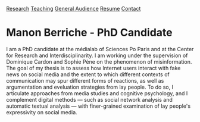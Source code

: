[Research](Research/research.md)      [Teaching](teaching.md)      [General Audience](General-Audience.md)     [Resume](Resume.md)      [Contact](contact.md)

# Manon Berriche - PhD Candidate

I am a PhD candidate at the médialab of Sciences Po Paris and at the Center for Research and Interdisciplinarity. I am working under the supervision of Dominique Cardon and Sophie Pène on the phenomenon of misinformation. The goal of my thesis is to assess how Internet users interact with fake news on social media and the extent to which different contexts of communication may spur different forms of reactions, as well as argumentation and eveluation strategies from lay people. To do so, I articulate approaches from media studies and cognitive psychology, and I complement digital methods — such as social network analysis and automatic textual analysis — with finer-grained examination of lay people's expressivity on social media.
